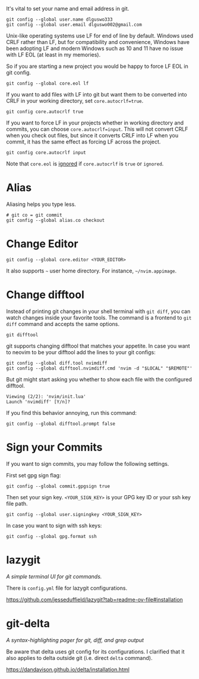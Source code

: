 It's vital to set your name and email address in git.

```shell
git config --global user.name dlguswo333
git config --global user.email dlguswo002@gmail.com
```

Unix-like operating systems use LF for end of line by default.
Windows used CRLF rather than LF, but for compatibility and convenience,
Windows have been adopting LF and
modern Windows such as 10 and 11 have no issue with LF EOL (at least in my memories).

So if you are starting a new project you would be happy to force LF EOL in git config.

```shell
git config --global core.eol lf
```

If you want to add files with LF into git
but want them to be converted into CRLF in your working directory,
set `core.autocrlf=true`.

```shell
git config core.autocrlf true
```

If you want to force LF in your projects whether in working directory and commits,
you can choose `core.autocrlf=input`.
This will not convert CRLF when you check out files,
but since it converts CRLF into LF when you commit,
it has the same effect as forcing LF across the project.

```shell
git config core.autocrlf input
```

Note that `core.eol` is [ignored][core-eol-ignore] if `core.autocrlf` is `true` or `ignored`.

# Alias
Aliasing helps you type less.
```
# git co = git commit
git config --global alias.co checkout
```

# Change Editor
```shell
git config --global core.editor <YOUR_EDITOR>
```

It also supports `~` user home directory. For instance, `~/nvim.appimage`.

# Change difftool
Instead of printing git changes in your shell terminal with `git diff`,
you can watch changes inside your favorite tools.
The command is a frontend to `git diff` command and accepts the same options.
```shell
git difftool
```

git supports changing difftool that matches your appetite.
In case you want to neovim to be your difftool add the lines to your git configs:
```shell
git config --global diff.tool nvimdiff
git config --global difftool.nvimdiff.cmd 'nvim -d "$LOCAL" "$REMOTE"'
```

But git might start asking you whether to show each file with the configured difftool.
```
Viewing (2/2): 'nvim/init.lua'
Launch 'nvimdiff' [Y/n]?
```

If you find this behavior annoying, run this command:
```shell
git config --global difftool.prompt false
```

# Sign your Commits
If you want to sign commits, you may follow the following settings.

First set gpg sign flag:
```shell
git config --global commit.gpgsign true
```

Then set your sign key. `<YOUR_SIGN_KEY>` is your GPG key ID or your ssh key file path.
```shell
git config --global user.signingkey <YOUR_SIGN_KEY>
```

In case you want to sign with ssh keys:
```shell
git config --global gpg.format ssh
```

# lazygit
*A simple terminal UI for git commands.*

There is `config.yml` file for lazygit configurations.

<https://github.com/jesseduffield/lazygit?tab=readme-ov-file#installation>

# git-delta
*A syntax-highlighting pager for git, diff, and grep output*

Be aware that delta uses git config for its configurations.
I clarified that it also applies to delta outside git (i.e. direct `delta` command).

<https://dandavison.github.io/delta/installation.html>


[core-eol-ignore]: https://git-scm.com/docs/git-config
